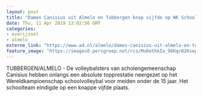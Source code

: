 ```yaml
---
layout: post
title: "Dames Canisius uit Almelo en Tubbergen knap vijfde op WK Schoolvolleybal"
date: Thu, 11 Apr 2019 13:02:56 GMT
categories: 
- overijssel 
- almelo 
externe_link: "https://www.ad.nl/almelo/dames-canisius-uit-almelo-en-tubbergen-knap-vijfde-op-wk-schoolvolleybal~ac574cbd/"
feature_image: "https://images0.persgroep.net/rcs/Mu6ethkIa_96Kqr82KsepuGTv4E/diocontent/103607388/_fitwidth/400/?appId=21791a8992982cd8da851550a453bd7f&quality=0.7"
---
```


TUBBERGEN/ALMELO - De volleybalsters van scholengemeenschap Canisius hebben onlangs een absolute topprestatie neergezet op het Wereldkampioenschap schoolvolleybal voor meiden onder de 15 jaar. Het schoolteam eindigde op een knappe vijfde plaats.
